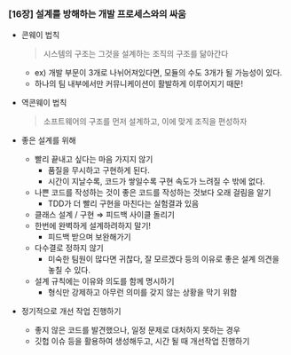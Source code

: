 ### [16장] 설계를 방해하는 개발 프로세스와의 싸움

- 콘웨이 법칙

  > 시스템의 구조는 그것을 설계하는 조직의 구조를 닮아간다
  >
    - ex) 개발 부문이 3개로 나뉘어져있다면, 모듈의 수도 3개가 될 가능성이 있다.
    - 하나의 팀 내부에서만 커뮤니케이션이 활발하게 이루어지기 때문!


- 역콘웨이 법칙

  > 소프트웨어의 구조를 먼저 설계하고, 이에 맞게 조직을 편성하자


- 좋은 설계를 위해
    - 빨리 끝내고 싶다는 마음 가지지 않기
        - 품질을 무시하고 구현하게 된다.
        - 시간이 지날수록, 코드가 쌓일수록 구현 속도가 느려질 수 밖에 없다.
    - 나쁜 코드를 작성하는 것이 좋은 코드를 작성하는 것보다 오래 걸림을 알기
        - TDD가 더 빨리 구현을 마친다는 실험결과 있음
    - 클래스 설계 / 구현 ⇒ 피드백 사이클 돌리기
    - 한번에 완벽하게 설계하려하지 말기!
        - 피드백 받으며 보완해가기
    - 다수결로 정하지 않기
        - 미숙한 팀원이 많다면 귀찮다, 잘 모르겠다 등의 이유로 좋은 설계 의견을 놓칠 수 있다.
    - 설계 규칙에는 이유와 의도를 함께 명시하기
        - 형식만 강제하고 아무런 의미를 갖지 않는 상황을 막기 위함


- 정기적으로 개선 작업 진행하기
    - 좋지 않은 코드를 발견했으나, 일정 문제로 대처하지 못하는 경우
    - 깃헙 이슈 등을 활용하여 생성해두고, 시간 될 때 개선작업 진행하기
